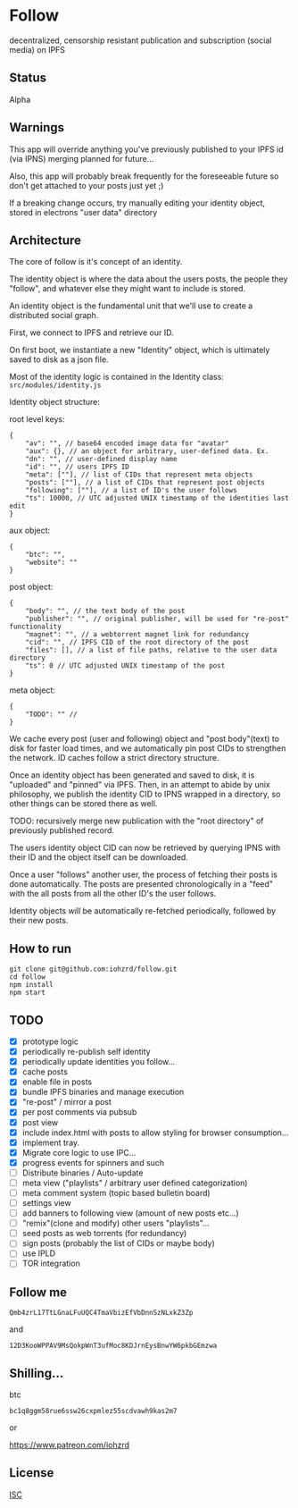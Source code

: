 # Follow

decentralized, censorship resistant publication and subscription (social media) on IPFS

## Status

Alpha

## Warnings

This app will override anything you've previously published to your IPFS id (via IPNS)
merging planned for future...

Also, this app will probably break frequently for the foreseeable future so don't get attached to your posts just yet ;)

If a breaking change occurs, try manually editing your identity object, stored in electrons "user data" directory

## Architecture

The core of follow is it's concept of an identity.

The identity object is where the data about the users posts, the people they "follow", and whatever else they might want to include is stored.

An identity object is the fundamental unit that we'll use to create a distributed social graph.

First, we connect to IPFS and retrieve our ID.

On first boot, we instantiate a new "Identity" object, which is ultimately saved to disk as a json file.

Most of the identity logic is contained in the Identity class:
`src/modules/identity.js`

Identity object structure:

root level keys:

```
{
    "av": "", // base64 encoded image data for "avatar"
    "aux": {}, // an object for arbitrary, user-defined data. Ex.
    "dn": "", // user-defined display name
    "id": "", // users IPFS ID
    "meta": [""], // list of CIDs that represent meta objects
    "posts": [""], // a list of CIDs that represent post objects
    "following": [""], // a list of ID's the user follows
    "ts": 10000, // UTC adjusted UNIX timestamp of the identities last edit
}
```

aux object:

```
{
    "btc": "",
    "website": ""
}
```

post object:

```
{
    "body": "", // the text body of the post
    "publisher": "", // original publisher, will be used for "re-post" functionality
    "magnet": "", // a webtorrent magnet link for redundancy
    "cid": "", // IPFS CID of the root directory of the post
    "files": [], // a list of file paths, relative to the user data directory
    "ts": 0 // UTC adjusted UNIX timestamp of the post
}
```

meta object:

```
{
    "TODO": "" //
}
```

We cache every post (user and following) object and "post body"(text) to disk for faster load times, and we automatically pin post CIDs to strengthen the network. ID caches follow a strict directory structure.

Once an identity object has been generated and saved to disk, it is "uploaded" and "pinned" via IPFS.
Then, in an attempt to abide by unix philosophy, we publish the identity CID to IPNS wrapped in a directory, so other things can be stored there as well.

TODO: recursively merge new publication with the "root directory" of previously published record.

The users identity object CID can now be retrieved by querying IPNS with their ID and the object itself can be downloaded.

Once a user "follows" another user, the process of fetching their posts is done automatically. The posts are presented chronologically in a "feed" with the all posts from all the other ID's the user follows.

Identity objects _will_ be automatically re-fetched periodically, followed by their new posts.

## How to run

```
git clone git@github.com:iohzrd/follow.git
cd follow
npm install
npm start
```

## TODO

- [x] prototype logic
- [x] periodically re-publish self identity
- [x] periodically update identities you follow...
- [x] cache posts
- [x] enable file in posts
- [x] bundle IPFS binaries and manage execution
- [x] "re-post" / mirror a post
- [x] per post comments via pubsub
- [x] post view
- [x] include index.html with posts to allow styling for browser consumption...
- [x] implement tray.
- [x] Migrate core logic to use IPC...
- [x] progress events for spinners and such
- [ ] Distribute binaries / Auto-update
- [ ] meta view ("playlists" / arbitrary user defined categorization)
- [ ] meta comment system (topic based bulletin board)
- [ ] settings view
- [ ] add banners to following view (amount of new posts etc...)
- [ ] "remix"(clone and modify) other users "playlists"...
- [ ] seed posts as web torrents (for redundancy)
- [ ] sign posts (probably the list of CIDs or maybe body)
- [ ] use IPLD
- [ ] TOR integration

## Follow me

```
Qmb4zrL17TtLGnaLFuUQC4TmaVbizEfVbDnnSzNLxkZ3Zp
```

and

```
12D3KooWPPAV9MsQokpWnT3ufMoc8KDJrnEysBnwYW6pkbGEmzwa
```

## Shilling...

btc

```
bc1q8ggm58rue6ssw26cxpmlez55scdvawh9kas2m7
```

or

https://www.patreon.com/iohzrd

## License

[ISC](LICENSE)
